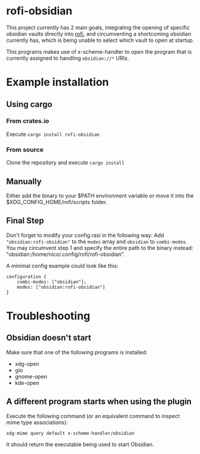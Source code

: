 # rofi-obsidian

This project currently has 2 main goals, integrating the opening of specific obsidian vaults directly into [rofi](https://github.com/davatorium/rofi), and circumventing a shortcoming obsidian currently has, which is being unable to select which vault to open at startup.

This programs makes use of x-scheme-handler to open the program that is currently assigned to handling `obsidian://*` URIs.

# Example installation

## Using cargo

### From crates.io

Execute `cargo install rofi-obsidian`

### From source

Clone the repository and execute `cargo install`

## Manually

Either add the binary to your $PATH environment variable or move it into the $XDG_CONFIG_HOME/rofi/scripts folder.

## Final Step

Don't forget to modify your config.rasi in the following way:
Add `"obsidian:rofi-obsidian"` to the `modes` array and `obsidian` to `combi-modes`.
You may circumvent step 1 and specify the entire path to the binary instead: "obsidian:/home/nico/.config/rofi/rofi-obsidian".

A minimal config example could look like this:

```rasi
configuration {
    combi-modes: ["obsidian"];
    modes: ["obsidian:rofi-obsidian"]
}
```

# Troubleshooting

## Obsidian doesn't start

Make sure that one of the following programs is installed:

- xdg-open
- gio
- gnome-open
- kde-open

## A different program starts when using the plugin

Execute the following command (or an equivalent command to inspect mime type associations):

```bash
xdg-mime query default x-scheme-handler/obsidian
```

It should return the executable being used to start Obsidian.
